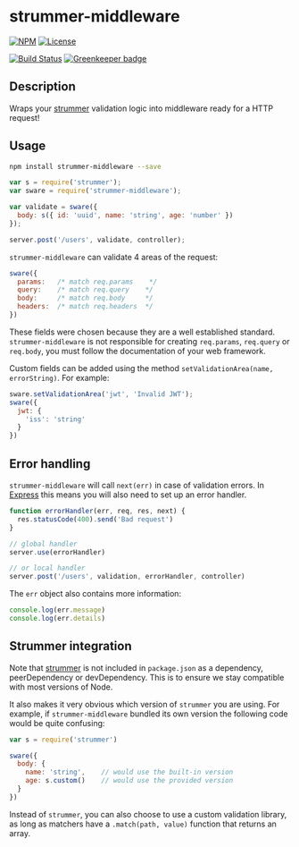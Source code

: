 # strummer-middleware

[![NPM](http://img.shields.io/npm/v/strummer-middleware.svg?style=flat-square)](https://npmjs.org/package/strummer-middleware)
[![License](http://img.shields.io/npm/l/strummer-middleware.svg?style=flat-square)](https://github.com/TabDigital/node-strummer-middleware)

[![Build Status](https://travis-ci.org/Tabcorp/strummer-middleware.svg?branch=master)](https://travis-ci.com/Tabcorp/strummer-middleware) [![Greenkeeper badge](https://badges.greenkeeper.io/Tabcorp/strummer-middleware.svg)](https://greenkeeper.io/)

## Description

Wraps your [strummer](https://github.com/TabDigital/strummer) validation logic into middleware ready for a HTTP request!

## Usage

```bash
npm install strummer-middleware --save
```

```js
var s = require('strummer');
var sware = require('strummer-middleware');

var validate = sware({
  body: s({ id: 'uuid', name: 'string', age: 'number' })
});

server.post('/users', validate, controller);
```

`strummer-middleware` can validate 4 areas of the request:

```js
sware({
  params:   /* match req.params    */
  query:    /* match req.query    */
  body:     /* match req.body     */
  headers:  /* match req.headers  */
})
```

These fields were chosen because they are a well established standard. `strummer-middleware` is not responsible for creating `req.params`, `req.query` or `req.body`, you must follow the documentation of your web framework.

Custom fields can be added using the method `setValidationArea(name, errorString)`. For example:

```js
sware.setValidationArea('jwt', 'Invalid JWT');
sware({
  jwt: {
    'iss': 'string'
  }
})
```

## Error handling

`strummer-middleware` will call `next(err)` in case of validation errors.
In [Express](http://expressjs.com/) this means you will also need to set up an error handler.

```js
function errorHandler(err, req, res, next) {
  res.statusCode(400).send('Bad request')
}

// global handler
server.use(errorHandler)

// or local handler
server.post('/users', validation, errorHandler, controller)
```

The `err` object also contains more information:

```js
console.log(err.message)
console.log(err.details)
```

## Strummer integration

Note that [strummer](https://github.com/TabDigital/strummer) is not included in `package.json` as a dependency, peerDependency or devDependency. This is to ensure we stay compatible with most versions of Node.

It also makes it very obvious which version of `strummer` you are using. For example, if `strummer-middleware` bundled its own version the following code would be quite confusing:

```js
var s = require('strummer')

sware({
  body: {
    name: 'string',    // would use the built-in version
    age: s.custom()    // would use the provided version
  }
})
```

Instead of `strummer`, you can also choose to use a custom validation library,
as long as matchers have a `.match(path, value)` function that returns an array.

